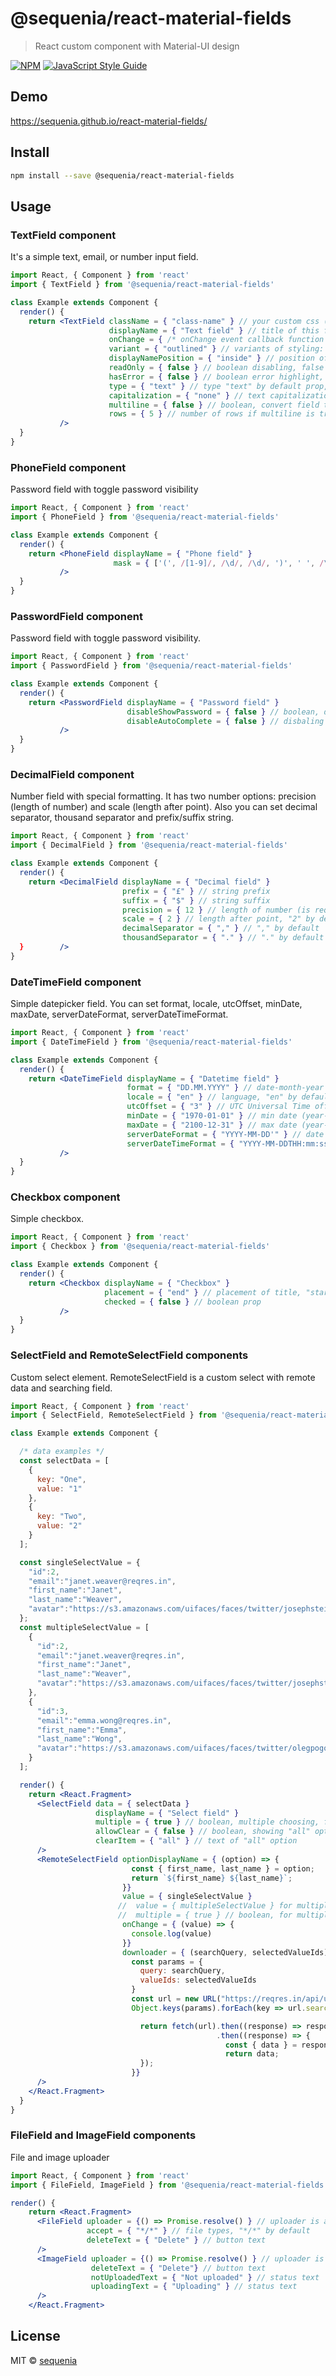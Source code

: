 # @sequenia/react-material-fields

> React custom component with Material-UI design

[![NPM](https://img.shields.io/npm/v/react-material-fields.svg)](https://www.npmjs.com/package/react-material-fields) [![JavaScript Style Guide](https://img.shields.io/badge/code_style-standard-brightgreen.svg)](https://standardjs.com)

## Demo
https://sequenia.github.io/react-material-fields/

## Install

```bash
npm install --save @sequenia/react-material-fields
```

## Usage

### TextField component

It's a simple text, email, or number input field.

```jsx
import React, { Component } from 'react'
import { TextField } from '@sequenia/react-material-fields'

class Example extends Component {
  render() {
    return <TextField className = { "class-name" } // your custom css (or jss) className (also for all fields) 
                      displayName = { "Text field" } // title of this field (also for all fields)
                      onChange = { /* onChange event callback function for all fields */ }
                      variant = { "outlined" } // variants of styling: "outlined" by default prop, "filled" and "standard" (also fo Phone, Password, Decimal, Select and DateTime fields)
                      displayNamePosition = { "inside" } // position of title: "inside" by default prop and "above" (also fo Phone, Password, Decimal, Select and DateTime fields)
                      readOnly = { false } // boolean disabling, false by default prop (also fo Phone, Password, Decimal, Select and DateTime fields)
                      hasError = { false } // boolean error highlight, false by default prop (also fo Phone, Password, Decimal, Select and DateTime fields)
                      type = { "text" } // type "text" by default prop, "number" of "email"
                      capitalization = { "none" } // text capitalization for field: "uppercase", "lowercase", "capitalize", "none" by default prop
                      multiline = { false } // boolean, convert field to textarea, false by default prop
                      rows = { 5 } // number of rows if multiline is true, 5 by default
           />          
  }
}
```

### PhoneField component

Password field with toggle password visibility

```jsx
import React, { Component } from 'react'
import { PhoneField } from '@sequenia/react-material-fields'

class Example extends Component {
  render() {
    return <PhoneField displayName = { "Phone field" }
                       mask = { ['(', /[1-9]/, /\d/, /\d/, ')', ' ', /\d/, /\d/, /\d/, '-', /\d/, /\d/, /\d/, /\d/] } // number mask (is required props)      
           />             
  }
}
```

### PasswordField component

Password field with toggle password visibility.

```jsx
import React, { Component } from 'react'
import { PasswordField } from '@sequenia/react-material-fields'

class Example extends Component {
  render() {
    return <PasswordField displayName = { "Password field" }
                          disableShowPassword = { false } // boolean, disable  visibility toggling, false by default
                          disableAutoComplete = { false } // disbaling autocomplete, false by default 
           />               
  }
}
```

### DecimalField component

Number field with special formatting. It has two number options: precision (length of number) and scale (length after point).
Also you can set decimal separator, thousand separator and prefix/suffix string.

```jsx
import React, { Component } from 'react'
import { DecimalField } from '@sequenia/react-material-fields'

class Example extends Component {
  render() {
    return <DecimalField displayName = { "Decimal field" }
                         prefix = { "£" } // string prefix
                         suffix = { "$" } // string suffix
                         precision = { 12 } // length of number (is required props) 
                         scale = { 2 } // length after point, "2" by default
                         decimalSeparator = { "," } // "," by default
                         thousandSeparator = { "." } // "." by default
  }        />
}
```

### DateTimeField component

Simple datepicker field.
You can set format, locale, utcOffset, minDate, maxDate, serverDateFormat, serverDateTimeFormat.

```jsx
import React, { Component } from 'react'
import { DateTimeField } from '@sequenia/react-material-fields'

class Example extends Component {
  render() {
    return <DateTimeField displayName = { "Datetime field" }
                          format = { "DD.MM.YYYY" } // date-month-year format, DD.MM.YYYY by default
                          locale = { "en" } // language, "en" by default
                          utcOffset = { "3" } // UTC Universal Time offset, "0" by default
                          minDate = { "1970-01-01" } // min date (year-month-day), "1900-01-01" by default
                          maxDate = { "2100-12-31" } // max date (year-month-day), "2100-12-31" by default
                          serverDateFormat = { "YYYY-MM-DD'" } // date format from backend, "YYYY-MM-DD" by default
                          serverDateTimeFormat = { "YYYY-MM-DDTHH:mm:ss" } // date and time format from backend, "YYYY-MM-DDTHH:mm:ss" by default
           />               
  }
}
```

### Checkbox component

Simple checkbox.

```jsx
import React, { Component } from 'react'
import { Checkbox } from '@sequenia/react-material-fields'

class Example extends Component {
  render() {
    return <Checkbox displayName = { "Checkbox" }
                     placement = { "end" } // placement of title, "start" or "end", "end" by default
                     checked = { false } // boolean prop
           /> 
  }
}
```

### SelectField and RemoteSelectField components

Custom select element.
RemoteSelectField is a custom select with remote data and searching field.

```jsx
import React, { Component } from 'react'
import { SelectField, RemoteSelectField } from '@sequenia/react-material-fields'

class Example extends Component {

  /* data examples */
  const selectData = [
    {
      key: "One",
      value: "1"
    },
    {
      key: "Two",
      value: "2"
    }
  ];

  const singleSelectValue = {
    "id":2,
    "email":"janet.weaver@reqres.in",
    "first_name":"Janet",
    "last_name":"Weaver",
    "avatar":"https://s3.amazonaws.com/uifaces/faces/twitter/josephstein/128.jpg"
  };
  const multipleSelectValue = [
    {
      "id":2,
      "email":"janet.weaver@reqres.in",
      "first_name":"Janet",
      "last_name":"Weaver",
      "avatar":"https://s3.amazonaws.com/uifaces/faces/twitter/josephstein/128.jpg"
    },
    {
      "id":3,
      "email":"emma.wong@reqres.in",
      "first_name":"Emma",
      "last_name":"Wong",
      "avatar":"https://s3.amazonaws.com/uifaces/faces/twitter/olegpogodaev/128.jpg"
    }
  ];

  render() {
    return <React.Fragment>
      <SelectField data = { selectData }
                   displayName = { "Select field" } 
                   multiple = { true } // boolean, multiple choosing, false by default
                   allowClear = { false } // boolean, showing "all" option
                   clearItem = { "all" } // text of "all" option
      />
      <RemoteSelectField optionDisplayName = { (option) => {
                           const { first_name, last_name } = option;
                           return `${first_name} ${last_name}`;
                         }}
                         value = { singleSelectValue }
                        //  value = { multipleSelectValue } for multiple choosing
                        //  multiple = { true } // boolean, for multiple choosing,
                         onChange = { (value) => {
                           console.log(value)
                         }}
                         downloader = { (searchQuery, selectedValueIds) => {
                           const params = {
                             query: searchQuery,
                             valueIds: selectedValueIds
                           }
                           const url = new URL("https://reqres.in/api/users");
                           Object.keys(params).forEach(key => url.searchParams.append(key, encodeURIComponent(params[key])));

                             return fetch(url).then((response) => response.json())
                                              .then((response) => {
                                                const { data } = response;
                                                return data;
                             });
                           }}
      />
    </React.Fragment>  
  }
}
```

### FileField and ImageField components

File and image uploader

```jsx
import React, { Component } from 'react'
import { FileField, ImageField } from '@sequenia/react-material-fields'

render() {
    return <React.Fragment>
      <FileField uploader = {() => Promise.resolve() } // uploader is a function, that should return promise
                 accept = { "*/*" } // file types, "*/*" by default
                 deleteText = { "Delete" } // button text
      /> 
      <ImageField uploader = {() => Promise.resolve() } // uploader is a function, that should return promise
                  deleteText = { "Delete"} // button text
                  notUploadedText = { "Not uploaded" } // status text
                  uploadingText = { "Uploading" } // status text
      />
    </React.Fragment>
```


## License

MIT © [sequenia](https://github.com/sequenia)
